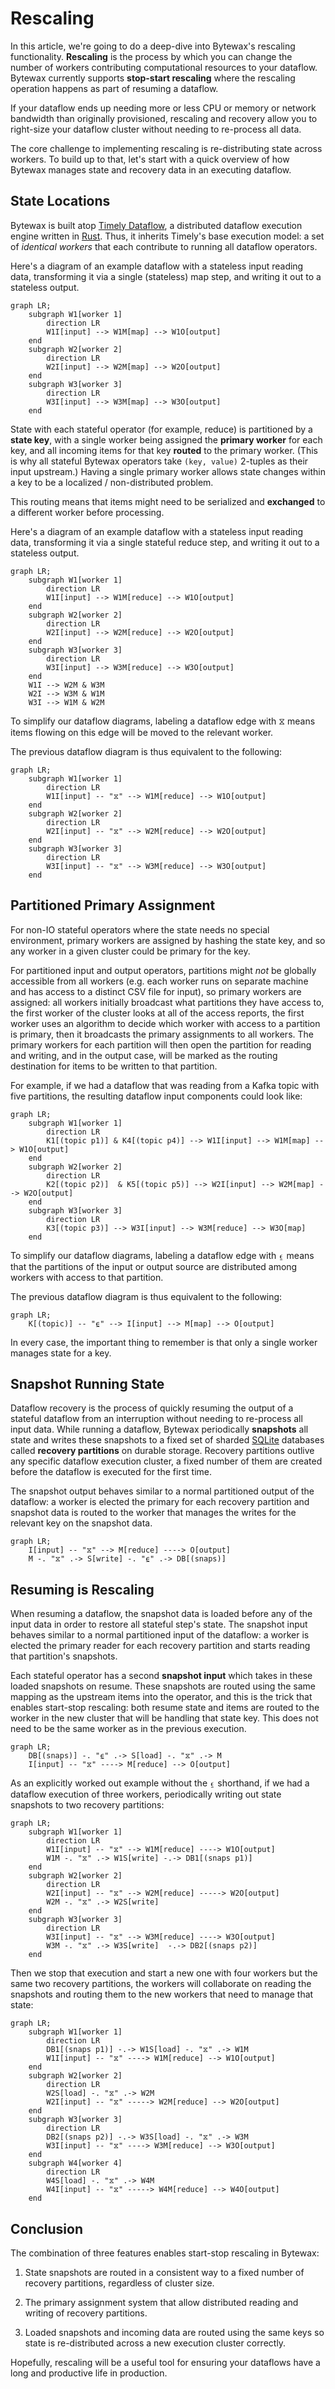 # Rescaling

In this article, we're going to do a deep-dive into Bytewax's
rescaling functionality. **Rescaling** is the process by which you can
change the number of workers contributing computational resources to
your dataflow. Bytewax currently supports **stop-start rescaling**
where the rescaling operation happens as part of resuming a dataflow.

If your dataflow ends up needing more or less CPU or memory or network
bandwidth than originally provisioned, rescaling and recovery allow
you to right-size your dataflow cluster without needing to re-process
all data.

The core challenge to implementing rescaling is re-distributing state
across workers. To build up to that, let's start with a quick overview
of how Bytewax manages state and recovery data in an executing
dataflow.

## State Locations

Bytewax is built atop [Timely
Dataflow](https://github.com/TimelyDataflow/timely-dataflow), a
distributed dataflow execution engine written in
[Rust](https://www.rust-lang.org/). Thus, it inherits Timely's base
execution model: a set of _identical workers_ that each contribute to
running all dataflow operators.

Here's a diagram of an example dataflow with a stateless input reading
data, transforming it via a single (stateless) map step, and writing
it out to a stateless output.

```mermaid
graph LR;
    subgraph W1[worker 1]
        direction LR
        W1I[input] --> W1M[map] --> W1O[output]
    end
    subgraph W2[worker 2]
        direction LR
        W2I[input] --> W2M[map] --> W2O[output]
    end
    subgraph W3[worker 3]
        direction LR
        W3I[input] --> W3M[map] --> W3O[output]
    end
```

State with each stateful operator (for example, reduce) is partitioned
by a **state key**, with a single worker being assigned the **primary
worker** for each key, and all incoming items for that key **routed**
to the primary worker. (This is why all stateful Bytewax operators
take `(key, value)` 2-tuples as their input upstream.) Having a single
primary worker allows state changes within a key to be a localized /
non-distributed problem.

This routing means that items might need to be serialized and
**exchanged** to a different worker before processing.

Here's a diagram of an example dataflow with a stateless input reading
data, transforming it via a single stateful reduce step, and writing
it out to a stateless output.

```mermaid
graph LR;
    subgraph W1[worker 1]
        direction LR
        W1I[input] --> W1M[reduce] --> W1O[output]
    end
    subgraph W2[worker 2]
        direction LR
        W2I[input] --> W2M[reduce] --> W2O[output]
    end
    subgraph W3[worker 3]
        direction LR
        W3I[input] --> W3M[reduce] --> W3O[output]
    end
    W1I --> W2M & W3M
    W2I --> W3M & W1M
    W3I --> W1M & W2M
```

To simplify our dataflow diagrams, labeling a dataflow edge with ⧖
means items flowing on this edge will be moved to the relevant worker.

The previous dataflow diagram is thus equivalent to the following:

```mermaid
graph LR;
    subgraph W1[worker 1]
        direction LR
        W1I[input] -- "⧖" --> W1M[reduce] --> W1O[output]
    end
    subgraph W2[worker 2]
        direction LR
        W2I[input] -- "⧖" --> W2M[reduce] --> W2O[output]
    end
    subgraph W3[worker 3]
        direction LR
        W3I[input] -- "⧖" --> W3M[reduce] --> W3O[output]
    end
```

## Partitioned Primary Assignment

For non-IO stateful operators where the state needs no special
environment, primary workers are assigned by hashing the state key,
and so any worker in a given cluster could be primary for the key.

For partitioned input and output operators, partitions might _not_ be
globally accessible from all workers (e.g. each worker runs on
separate machine and has access to a distinct CSV file for input), so
primary workers are assigned: all workers initially broadcast what
partitions they have access to, the first worker of the cluster looks
at all of the access reports, the first worker uses an algorithm to
decide which worker with access to a partition is primary, then it
broadcasts the primary assignments to all workers. The primary workers
for each partition will then open the partition for reading and
writing, and in the output case, will be marked as the routing
destination for items to be written to that partition.

For example, if we had a dataflow that was reading from a Kafka topic
with five partitions, the resulting dataflow input components could
look like:

```mermaid
graph LR;
    subgraph W1[worker 1]
        direction LR
        K1[(topic p1)] & K4[(topic p4)] --> W1I[input] --> W1M[map] --> W1O[output]
    end
    subgraph W2[worker 2]
        direction LR
        K2[(topic p2)]  & K5[(topic p5)] --> W2I[input] --> W2M[map] --> W2O[output]
    end
    subgraph W3[worker 3]
        direction LR
        K3[(topic p3)] --> W3I[input] --> W3M[reduce] --> W3O[map]
    end
```

To simplify our dataflow diagrams, labeling a dataflow edge with ⍷
means that the partitions of the input or output source are
distributed among workers with access to that partition.

The previous dataflow diagram is thus equivalent to the following:

```mermaid
graph LR;
    K[(topic)] -- "⍷" --> I[input] --> M[map] --> O[output]
```

In every case, the important thing to remember is that only a single
worker manages state for a key.

## Snapshot Running State

Dataflow recovery is the process of quickly resuming the output of a
stateful dataflow from an interruption without needing to re-process
all input data. While running a dataflow, Bytewax periodically
**snapshots** all state and writes these snapshots to a fixed set of
sharded [SQLite](https://sqlite.org/index.html) databases called
**recovery partitions** on durable storage. Recovery partitions
outlive any specific dataflow execution cluster, a fixed number of
them are created before the dataflow is executed for the first time.

The snapshot output behaves similar to a normal partitioned output of
the dataflow: a worker is elected the primary for each recovery
partition and snapshot data is routed to the worker that manages the
writes for the relevant key on the snapshot data.

```mermaid
graph LR;
    I[input] -- "⧖" --> M[reduce] ----> O[output]
    M -. "⧖" .-> S[write] -. "⍷" .-> DB[(snaps)]
```

## Resuming is Rescaling

When resuming a dataflow, the snapshot data is loaded before any of
the input data in order to restore all stateful step's state. The
snapshot input behaves similar to a normal partitioned input of the
dataflow: a worker is elected the primary reader for each recovery
partition and starts reading that partition's snapshots.

Each stateful operator has a second **snapshot input** which takes in
these loaded snapshots on resume. These snapshots are routed using the
same mapping as the upstream items into the operator, and this is the
trick that enables start-stop rescaling: both resume state and items
are routed to the worker in the new cluster that will be handling that
state key. This does not need to be the same worker as in the previous
execution.

```mermaid
graph LR;
    DB[(snaps)] -. "⍷" .-> S[load] -. "⧖" .-> M
    I[input] -- "⧖" ----> M[reduce] --> O[output]
```

As an explicitly worked out example without the ⍷ shorthand, if we had
a dataflow execution of three workers, periodically writing out state
snapshots to two recovery partitions:

```mermaid
graph LR;
    subgraph W1[worker 1]
        direction LR
        W1I[input] -- "⧖" --> W1M[reduce] ----> W1O[output]
        W1M -. "⧖" .-> W1S[write] -.-> DB1[(snaps p1)]
    end
    subgraph W2[worker 2]
        direction LR
        W2I[input] -- "⧖" --> W2M[reduce] -----> W2O[output]
        W2M -. "⧖" .-> W2S[write]
    end
    subgraph W3[worker 3]
        direction LR
        W3I[input] -- "⧖" --> W3M[reduce] ----> W3O[output]
        W3M -. "⧖" .-> W3S[write]  -.-> DB2[(snaps p2)]
    end
```

Then we stop that execution and start a new one with four workers but
the same two recovery partitions, the workers will collaborate on
reading the snapshots and routing them to the new workers that need to
manage that state:

```mermaid
graph LR;
    subgraph W1[worker 1]
        direction LR
        DB1[(snaps p1)] -.-> W1S[load] -. "⧖" .-> W1M
        W1I[input] -- "⧖" ----> W1M[reduce] --> W1O[output]
    end
    subgraph W2[worker 2]
        direction LR
        W2S[load] -. "⧖" .-> W2M
        W2I[input] -- "⧖" -----> W2M[reduce] --> W2O[output]
    end
    subgraph W3[worker 3]
        direction LR
        DB2[(snaps p2)] -.-> W3S[load] -. "⧖" .-> W3M
        W3I[input] -- "⧖" ----> W3M[reduce] --> W3O[output]
    end
    subgraph W4[worker 4]
        direction LR
        W4S[load] -. "⧖" .-> W4M
        W4I[input] -- "⧖" -----> W4M[reduce] --> W4O[output]
    end
```

## Conclusion

The combination of three features enables start-stop rescaling in
Bytewax:

1. State snapshots are routed in a consistent way to a fixed number of
   recovery partitions, regardless of cluster size.

2. The primary assignment system that allow distributed reading and
   writing of recovery partitions.

3. Loaded snapshots and incoming data are routed using the same keys
   so state is re-distributed across a new execution cluster
   correctly.

Hopefully, rescaling will be a useful tool for ensuring your dataflows
have a long and productive life in production.
